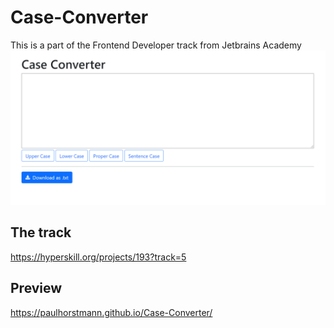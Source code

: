 # Case-Converter
 This is a part of the Frontend Developer track from Jetbrains Academy <br>
 ![Screenshot can not render](https://github.com/paulhorstmann/Case-Converter/raw/master/screenshot.png)
 <br>
## The track
 https://hyperskill.org/projects/193?track=5
 <br>
## Preview
 https://paulhorstmann.github.io/Case-Converter/
